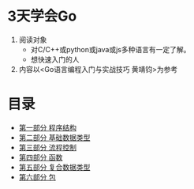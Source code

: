 # 3天学会Go
1. 阅读对象
    - 对C/C++或python或java或js多种语言有一定了解。
    - 想快速入门的人
2. 内容以<Go语言编程入门与实战技巧 黄靖钧>为参考
# 目录
- [第一部分 程序结构](./Program-Control/README.md)
- [第二部分 基础数据类型](./Basic-Data-Types/README.md)
- [第三部分 流程控制](./Control-Flow/README.md)
- [第四部分 函数](./Function/README.md)
- [第五部分 复合数据类型](./Compound-data-structure/README.md)
- [第六部分 包](./Packet/README.md)


